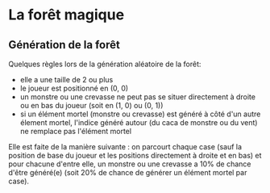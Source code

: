 # La forêt magique

## Génération de la forêt

Quelques règles lors de la génération aléatoire de la forêt:
* elle a une taille de 2 ou plus
* le joueur est positionné en (0, 0)
* un monstre ou une crevasse ne peut pas se situer directement à droite ou en bas du joueur (soit en (1, 0) ou (0, 1))
* si un élément mortel (monstre ou crevasse) est généré à côté d'un autre élement mortel, l'indice généré autour (du caca de monstre ou du vent) ne remplace pas l'élément mortel

Elle est faite de la manière suivante : on parcourt chaque case (sauf la position de base du joueur et les positions directement à droite et en bas) et pour chacune d'entre elle, un monstre ou une crevasse a 10% de chance d'être généré(e) (soit 20% de chance de générer un élément mortel par case).